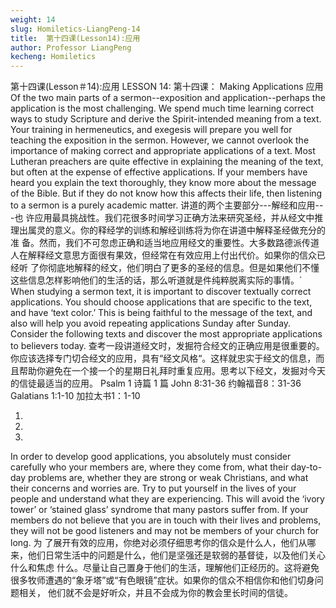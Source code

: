 ```yaml
---
weight: 14
slug: Homiletics-LiangPeng-14
title:  第十四课(Lesson14):应用
author: Professor LiangPeng
kecheng: Homiletics
---
```


第十四课(Lesson＃14):应用
LESSON 14:
第十四课：
Making Applications
应用
Of the two main parts of a sermon--exposition and application--perhaps the application is the most challenging. We spend much time learning correct ways to study Scripture and derive the Spirit-intended meaning from a text. Your training in hermeneutics, and exegesis will prepare you well for teaching the exposition in the sermon. However, we cannot overlook the importance of making correct and appropriate applications of a text. Most Lutheran preachers are quite effective in explaining the meaning of the text, but often at the expense of effective applications. If your members have heard you explain the text thoroughly, they know more about the message of the Bible. But if they do not know how this affects their life, then listening to a sermon is a purely academic matter.
讲道的两个主要部分---解经和应用---也 许应用最具挑战性。我们花很多时间学习正确方法来研究圣经，并从经文中推理出属灵的意义。你的释经学的训练和解经训练将为你在讲道中解释圣经做充分的准 备。然而，我们不可忽虑正确和适当地应用经文的重要性。大多数路德派传道人在解释经文意思方面很有果效，但经常在有效应用上付出代价。如果你的信众已经听 了你彻底地解释的经文，他们明白了更多的圣经的信息。但是如果他们不懂这些信息怎样影响他们的生活的话，那么听道就是件纯粹脱离实际的事情。`
When studying a sermon text, it is important to discover textually correct applications. You should choose applications that are specific to the text, and have ‘text color.’ This is being faithful to the message of the text, and also will help you avoid repeating applications Sunday after Sunday. Consider the following texts and discover the most appropriate applications to believers today.
查考一段讲道经文时，发掘符合经文的正确应用是很重要的。你应该选择专门切合经文的应用，具有“经文风格“。这样就忠实于经文的信息，而且帮助你避免在一个接一个的星期日礼拜时重复应用。思考以下经文，发掘对今天的信徒最适当的应用。
Psalm 1 诗篇 1 篇       John 8:31-36 约翰福音8：31-36       Galatians 1:1-10   加拉太书1：1-10

1.
2.
3.
In order to develop good applications, you absolutely must consider carefully who your members are, where they come from, what their day-to-day problems are, whether they are strong or weak Christians, and what their concerns and worries are. Try to put yourself in the lives of your people and understand what they are experiencing. This will avoid the ‘ivory tower’ or ‘stained glass’ syndrome that many pastors suffer from. If your members do not believe that you are in touch with their lives and problems, they will not be good listeners and may not be members of your church for long.
为 了展开有效的应用，你绝对必须仔细思考你的信众是什么人，他们从哪来，他们日常生活中的问题是什么，他们是坚强还是软弱的基督徒，以及他们关心什么和焦虑 什么。尽量让自己置身于他们的生活，理解他们正经历的。这将避免很多牧师遭遇的“象牙塔”或“有色眼镜”症状。如果你的信众不相信你和他们切身问题相关， 他们就不会是好听众，并且不会成为你的教会里长时间的信徒。

